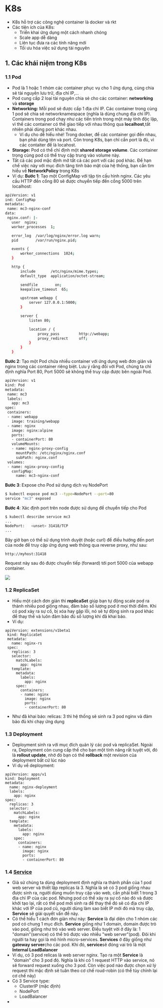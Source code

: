 # K8s
- K8s hỗ trợ các công nghệ container là docker và rkt
- Các tiện ích của K8s:
  - Triển khai ứng dụng một cách nhanh chóng
  - Scale app dễ dàng
  - Liên tục đưa ra các tính năng mới
  - Tối ưu hóa việc sử dụng tài nguyên
## 1. Các khái niệm trong K8s
### 1.1 Pod
- Pod là 1 hoặc 1 nhóm các container phục vụ cho 1 ứng dụng, cùng chia sẻ tài nguyên lưu trữ, địa chỉ IP,...
- Pod cung cấp 2 loại tài nguyên chia sẻ cho các container: **networking** và **storage**
- **Networking:** Mỗi pod sẽ được cấp 1 địa chỉ IP. Các container trong cùng 1 pod sẽ chia sẻ networknamespace (nghĩa là dùng chung địa chỉ IP). Containers trong pod chạy như các tiến trình trong một máy tính độc lập, vì thế các container có thể giao tiếp với nhau thông qua **localhost**,tất nhiên phải dùng port khác nhau.
  - Ví dụ cho dễ hiểu nhé! Trong docker, để các container gọi đến nhau, bạn phải dùng tên và port. Còn trong K8s, bạn chỉ cần port là đủ, vì các contaiter để là locahost.
- **Storage:** Pod có thể chỉ định một **shared storage volume**. Các container trong cùng pod có thể truy cập trung vào volume này.
- Tất cả các pod mặc định mở tất cả các port với các pod khác. Để hạn chế việc này với mục đích tăng tính bảo mật của hệ thống, bạn cần tìm hiểu về **NetworkPolicy** trong K8s
- Ví dụ:
**Bước 1**: Tạo một ConfigMap với tập tin cấu hình nginx. Các yêu cầu HTTP đến cổng 80 sẽ được chuyển tiếp đến cổng 5000 trên localhost:

```sh
apiVersion: v1
ind: ConfigMap
metadata:
 name: mc3-nginx-conf
data:
 nginx.conf: |-
   user  nginx;
   worker_processes  1;

   error_log  /var/log/nginx/error.log warn;
   pid        /var/run/nginx.pid;

   events {
       worker_connections  1024;
   }

   http {
       include       /etc/nginx/mime.types;
       default_type  application/octet-stream;

       sendfile        on;
       keepalive_timeout  65;

       upstream webapp {
           server 127.0.0.1:5000;
       }

       server {
           listen 80;

           location / {
               proxy_pass         http://webapp;
               proxy_redirect     off;
           }
       }
   }
```

**Bước 2**:  Tạo một Pod chứa nhiều container với ứng dụng web đơn giản và nginx trong các container riêng biệt. Lưu ý rằng đồi với Pod, 
chúng ta chỉ định nghĩa Port 80, Port 5000 sẽ không thể truy cập được bên ngoài Pod.
 
 ```sh
 apiVersion: v1
kind: Pod
metadata:
  name: mc3
  labels:
    app: mc3
spec:
  containers:
  - name: webapp
    image: training/webapp
  - name: nginx
    image: nginx:alpine
    ports:
    - containerPort: 80
    volumeMounts:
    - name: nginx-proxy-config
      mountPath: /etc/nginx/nginx.conf
      subPath: nginx.conf
  volumes:
  - name: nginx-proxy-config
    configMap:
      name: mc3-nginx-conf
 ```
 
 **Bước 3**:  Expose cho Pod sử dụng dịch vụ NodePort
 
 ```sh
 $ kubectl expose pod mc3 --type=NodePort --port=80
service "mc3" exposed
 ```
 
 **Bước 4**: Xác định port trên node được sử dụng để chuyển tiếp cho Pod
 
 ```sh
 $ kubectl describe service mc3
...
NodePort:	<unset>	31418/TCP
...
 ```
 
 Bây giờ bạn có thể sử dụng trình duyệt (hoặc curl) để điều hướng đến port của node để truy cập ứng dụng web thông qua reverse proxy, như sau:
 
 ```sh
 http://myhost:31418
 ```
 
 Request này sau đó được chuyển tiếp (forward) tới port 5000 của webapp container.
 
<img src="https://i.imgur.com/6wIrthU.png">

### 1.2 ReplicaSet
- Hiểu một cách đơn giản thì **replicaSet** giúp bạn tự động scale pod ra thành nhiều pod giống nhau, đảm bảo số lượng pod ở mọi thời điểm. Khi có pod xảy ra sự cố, bị xóa hay gặp lỗi, nó sẽ tự động sinh ra pod khác để thay thế và luôn đảm bảo đủ số lượng khi đã khai báo.
- Ví dụ:
```
apiVersion: extensions/v1beta1
 kind: ReplicaSet
 metadata:
   name: nginx-rs
 spec:
   replicas: 3
   selector:
     matchLabels:
       app: nginx
   template:
     metadata:
       labels:
         app: nginx
     spec:
       containers:
       - name: nginx
         image: nginx
         ports:
         - containerPort: 80
```
- Như đã khai báo:  relicas: 3 thì hệ thống sẽ sinh ra 3 pod nginx và đảm bảo đủ khi chạy ứng dụng
### 1.3 Deployment
- Deployment sinh ra với mục đích quản lý các pod và replicaSet. Ngoài ra, Deployment còn cung cấp thế cho bạn một tính năng rất tuyệt vời, đó là **rollout update**, nhờ đó bạn có thể **rollback** một revision của deployment bất cứ lúc nào
- Ví dụ về deployment:
```
apiVersion: apps/v1
kind: Deployment
metadata:
  name: nginx-deployment
  labels:
    app: nginx
spec:
  replicas: 3
  selector:
    matchLabels:
      app: nginx
  template:
    metadata:
      labels:
        app: nginx
    spec:
      containers:
      - name: nginx
        image: nginx
        ports:
        - containerPort: 80
```
### 1.4 [Service](https://kubernetes.io/docs/concepts/services-networking/service/)
- Giả sử chúng ta dùng deployment định nghĩa ra thành phần của 1 pod web server và thiết lập replicas là 3. Nghĩa là sẽ có 3 pod giống nhau được sinh ra, người dùng muốn truy cập vào web, cần phải biết 1 trong 3 địa chỉ IP của các pod. Nhưng pod có thể xảy ra sự cố nào đó và được khởi tạo lại, rất có thể pod mới sinh ra để thay thế đó sẽ có địa chi IP khác với IP của pod cũ, người dùng làm sao biết IP mới đó mà truy cập, **Service** sẽ giải quyết vấn đề này.
- Có thể hiểu 1 cách đơn giản như này: **Service** là đại diện cho 1 nhóm các pod có chung 1 mục đích. **Service** giống như 1 domain, domain được trỏ vào pod, giống như trỏ vào web server. Điều tuyệt vời ở đây là: 1 "domain"(service) có thể trỏ được vào nhiều "web server"(pod). Đôi khi người ta hay gọi là mô hình micro-services. **Services** ở đây giống như **gateway server**cho các pod. Khi đó, **service**sẽ đóng vai trò là một **Internal LoadBalancer**
- Ví dụ, có 3 pod relicas là web server nginx. Tạo ra một **Service** là "domain" cho 3 pod đó. Nghĩa là khi có 1 request HTTP vào service, nó sẽ forward request xuống cho 3 pod. Còn việc pod nào được chọn xử lý request thì mặc định sẽ tuân theo cơ chế roud-robin (có thể tùy chỉnh lại cơ chế này)
- Có 3 Service type:
  - ClusterIP (mặc định)
  - NodePort
  - LoadBalancer
- 






















